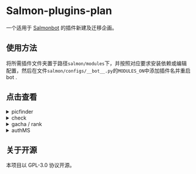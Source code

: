 # Salmon-plugins-plan


一个适用于 [Salmonbot](https://github.com/Watanabe-Asa/SalmonBot) 的插件新建及迁移企画。


## 使用方法

将所需插件文件夹置于路径`salmon/modules`下，并按照对应要求安装依赖或编辑配置，然后在文件`salmon/configs/__bot__.py`的`MODULES_ON`中添加插件名并重启 bot .

## 点击查看

<details>
  <summary> picfinder </summary>

### 搜图功能

原项目导航> [picfinder](https://github.com/pcrbot/picfinder_take)

请将文件`picfinder.template.py`移动至路径`salmon/configs`下并重命名为`picfinder.py`，并按注释编辑配置。

</details>

<details>
  <summary> check </summary>

### 自检

原项目导航> [check](https://github.com/pcrbot/Hoshino-plugin-transplant/tree/master/check)

1.请将文件`check.template.py`移动至路径`salmon/configs`下并重命名为`check.py`，并按注释编辑配置。

2.安装依赖 psutil

```python
pip3.9 install psutil
```

</details>

<details>
  <summary> gacha / rank </summary>

### PCR自动更新卡池

原项目导航> [gacha](https://github.com/pcrbot/gacha)

请将文件`update.py`放至路径`salmon/modules/priconne`下。

### PCR自动更新rank表

原项目导航> [pcr-rank](https://github.com/ColdThunder11/pcr-rank)

请将文件`rank.json`放至路径`salmon/modules/priconne`下，并替换同名文件`query.py`。

</details>

<details>
  <summary> authMS </summary>

### 授权功能

原项目导航> [authMS](https://github.com/pcrbot/authMS)

> 数据库与原授权插件数据互通，故支持双开或直接迁移。
> 
> 去除部分功能而保留了核心功能，部署完成后私聊发送`管理员帮助`可查看相关指令。

1.请将文件`filter.json`放至 go-cqhttp 运行目录下。

2.将文件`authMS.template.py`移动至路径`salmon/configs`下并重命名为`authMS.py`，并按注释编辑配置。

3.安装依赖 sqlitedict

```python
pip3.9 install sqlitedict
```

</details>

## 关于开源

本项目以 GPL-3.0 协议开源。